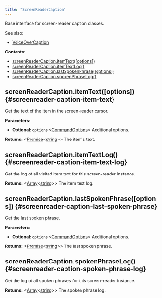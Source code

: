 ```yaml
---
title: "ScreenReaderCaption"
---
```


Base interface for screen-reader caption classes.

See also:

- [VoiceOverCaption]

**Contents:**

- [screenReaderCaption.itemText([options])](./class-screenreader-caption#screenreader-caption-item-text)
- [screenReaderCaption.itemTextLog()](./class-screenreader-caption#screenreader-caption-item-text-log)
- [screenReaderCaption.lastSpokenPhrase([options])](./class-screenreader-caption#screenreader-caption-last-spoken-phrase)
- [screenReaderCaption.spokenPhraseLog()](./class-screenreader-caption#screenreader-caption-spoken-phrase-log)

## screenReaderCaption.itemText([options]) {#screenreader-caption-item-text}

Get the text of the item in the screen-reader cursor.

**Parameters:**

- **Optional:** `options` &#60;[CommandOptions]&#62; Additional options.

**Returns:** &#60;[Promise]<[string]>&#62; The item's text.

## screenReaderCaption.itemTextLog() {#screenreader-caption-item-text-log}

Get the log of all visited item text for this screen-reader instance.

**Returns:** &#60;[Array]<[string]>&#62; The item text log.

## screenReaderCaption.lastSpokenPhrase([options]) {#screenreader-caption-last-spoken-phrase}

Get the last spoken phrase.

**Parameters:**

- **Optional:** `options` &#60;[CommandOptions]&#62; Additional options.

**Returns:** &#60;[Promise]<[string]>&#62; The last spoken phrase.

## screenReaderCaption.spokenPhraseLog() {#screenreader-caption-spoken-phrase-log}

Get the log of all spoken phrases for this screen-reader instance.

**Returns:** &#60;[Array]<[string]>&#62; The spoken phrase log.

[commandoptions]: ./class-command-options "CommandOptions"
[voiceovercaption]: ./class-voiceover-caption "VoiceOverCaption"
[array]: https://developer.mozilla.org/en-US/docs/Web/JavaScript/Reference/Global_Objects/Array "Array"
[promise]: https://developer.mozilla.org/en-US/docs/Web/JavaScript/Reference/Global_Objects/Promise "Promise"
[string]: https://developer.mozilla.org/en-US/docs/Web/JavaScript/Data_structures#String_type "string"
